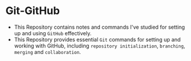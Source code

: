 # Git-GitHub
- This Repository contains notes and commands I've studied for setting up and using `GitHub` effectively.
- This Repository provides essential `Git` commands for setting up and working with GitHub, including `repository initialization`, `branching`, `merging` and `collaboration`.
